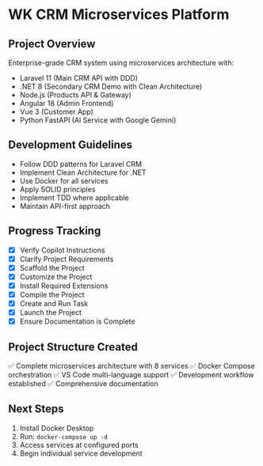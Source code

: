 <!-- WK CRM Microservices Workspace Instructions -->

# WK CRM Microservices Platform

## Project Overview
Enterprise-grade CRM system using microservices architecture with:
- Laravel 11 (Main CRM API with DDD)
- .NET 8 (Secondary CRM Demo with Clean Architecture)  
- Node.js (Products API & Gateway)
- Angular 18 (Admin Frontend)
- Vue 3 (Customer App)
- Python FastAPI (AI Service with Google Gemini)

## Development Guidelines
- Follow DDD patterns for Laravel CRM
- Implement Clean Architecture for .NET
- Use Docker for all services
- Apply SOLID principles
- Implement TDD where applicable
- Maintain API-first approach

## Progress Tracking
- [x] Verify Copilot Instructions
- [x] Clarify Project Requirements  
- [x] Scaffold the Project
- [x] Customize the Project
- [x] Install Required Extensions
- [x] Compile the Project
- [x] Create and Run Task
- [x] Launch the Project
- [x] Ensure Documentation is Complete

## Project Structure Created
✅ Complete microservices architecture with 8 services
✅ Docker Compose orchestration
✅ VS Code multi-language support
✅ Development workflow established
✅ Comprehensive documentation

## Next Steps
1. Install Docker Desktop
2. Run: `docker-compose up -d`
3. Access services at configured ports
4. Begin individual service development